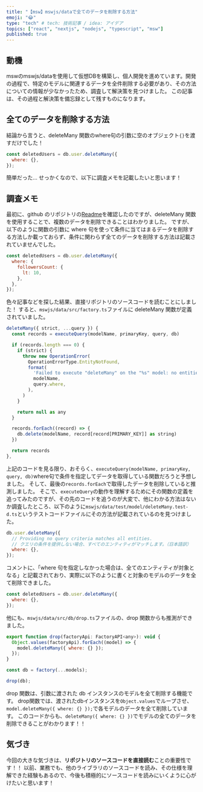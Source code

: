```yaml
---
title: "【msw】mswjs/dataで全てのデータを削除する方法"
emoji: "😂"
type: "tech" # tech: 技術記事 / idea: アイデア
topics: ["react", "nextjs", "nodejs", "typescript", "msw"]
published: true
---
```


## 動機

mswのmswjs/dataを使用して仮想DBを構築し、個人開発を進めています。開発の過程で、特定のモデルに関連するデータを全件削除する必要があり、その方法についての情報が少なかったため、調査して解決策を見つけました。
この記事は、その過程と解決策を備忘録として残すものになります。

## 全てのデータを削除する方法

結論から言うと、deleteMany 関数のwhere句の引数に空のオブジェクト`{}`を渡すだけでした！

```js
const deletedUsers = db.user.deleteMany({
  where: {},
});
```

簡単だった...
せっかくなので、以下に調査メモを記載したいと思います！

## 調査メモ

最初に、github のリポジトリの[Readme](https://github.com/mswjs/data#deletemany)を確認したのですが、deleteMany 関数を使用することで、複数のデータを削除できることはわかりました。
ですが、以下のように関数の引数に where 句を使って条件に当てはまるデータを削除する方法しか載っておらず、条件に関わらず全てのデータを削除する方法は記載されていませんでした。

```js
const deletedUsers = db.user.deleteMany({
  where: {
    followersCount: {
      lt: 10,
    },
  },
});
```

色々記事などを探した結果、直接リポジトリのソースコードを読むことにしました！
すると、`mswjs/data/src/factory.ts`ファイルに deleteMany 関数が定義されていました。

```js
deleteMany({ strict, ...query }) {
  const records = executeQuery(modelName, primaryKey, query, db)

  if (records.length === 0) {
    if (strict) {
      throw new OperationError(
        OperationErrorType.EntityNotFound,
        format(
          'Failed to execute "deleteMany" on the "%s" model: no entities found matching the query "%o".',
          modelName,
          query.where,
        ),
      )
    }

    return null as any
  }

  records.forEach((record) => {
    db.delete(modelName, record[record[PRIMARY_KEY]] as string)
  })

  return records
},
```

上記のコードを見る限り、おそらく、`executeQuery(modelName, primaryKey, query, db)`where句で条件を指定してデータを取得している関数だろうと予想しました。
そして、最後の`records.forEach`で取得したデータを削除していると推測しました。
そこで、`executeQuery`の動作を理解するためにその関数の定義を追ってみたのですが、その先のコードを追うのが大変で、他にわかる方法はないか調査したところ、以下のように`mswjs/data/test/model/deleteMany.test-d.ts`というテストコードファイルにその方法が記載されているのを見つけました。

```js
db.user.deleteMany({
  // Providing no query criteria matches all entities.
  // クエリの条件を提供しない場合、すべてのエンティティがマッチします。（日本語訳）
  where: {},
});
```

コメントに、「where 句を指定しなかった場合は、全てのエンティティが対象となる」と記載されており、実際に以下のように書くと対象のモデルのデータを全て削除できました。

```js
const deletedUsers = db.user.deleteMany({
  where: {},
});
```

他にも、`mswjs/data/src/db/drop.ts`ファイルの、drop 関数からも推測ができました。


```js
export function drop(factoryApi: FactoryAPI<any>): void {
  Object.values(factoryApi).forEach((model) => {
    model.deleteMany({ where: {} });
  });
}
```

```js
const db = factory(...models);

drop(db);
```

drop 関数は、引数に渡された db インスタンスのモデルを全て削除する機能です。
drop関数では、渡されたdbインスタンスを`Object.values`でループさせ、`model.deleteMany({ where: {} });`で各モデルのデータを全て削除しています。
このコードからも、`deleteMany({ where: {} })`でモデルの全てのデータを削除できることがわかります！！

## 気づき
今回の大きな気づきは、**リポジトリのソースコードを直接読む**ことの重要性です！！
以前、業務でも、他のライブラリのソースコードを読み、その仕様を理解できた経験もあるので、今後も積極的にソースコードを読みにいくように心がけたいと思います！
